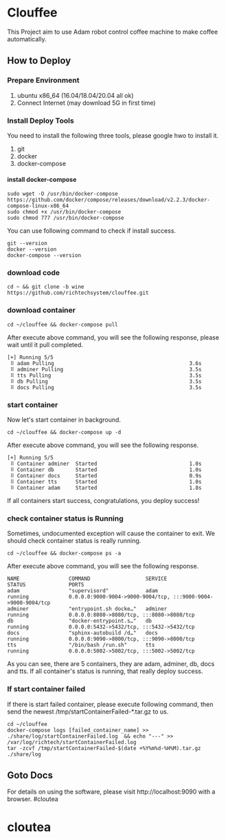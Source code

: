 # Clouffee

This Project aim to use Adam robot control coffee machine to make coffee automatically.

## How to Deploy

### Prepare Environment

1. ubuntu x86_64 (16.04/18.04/20.04 all ok)
2. Connect Internet (may download 5G in first time)


### Install Deploy Tools

You need to install the following three tools, please google hwo to install it.

1. git
2. docker
3. docker-compose

#### install docker-compose

    sudo wget -O /usr/bin/docker-compose https://github.com/docker/compose/releases/download/v2.2.3/docker-compose-linux-x86_64
    sudo chmod +x /usr/bin/docker-compose
    sudo chmod 777 /usr/bin/docker-compose

You can use following command to check if install success.

    git --version
    docker --version
    docker-compose --version

### download code

    cd ~ && git clone -b wine https://github.com/richtechsystem/clouffee.git

### download container
    
    cd ~/clouffee && docker-compose pull

After execute above command, you will see the following response, please wait until it pull completed.

    [+] Running 5/5
     ⠿ adam Pulling                                            3.6s
     ⠿ adminer Pulling                                         3.5s
     ⠿ tts Pulling                                             3.5s
     ⠿ db Pulling                                              3.5s
     ⠿ docs Pulling                                            3.5s

### start container

Now let's start container in background.

    cd ~/clouffee && docker-compose up -d

After execute above command, you will see the following response.

    [+] Running 5/5
     ⠿ Container adminer  Started                              1.0s
     ⠿ Container db       Started                              1.0s
     ⠿ Container docs     Started                              0.9s
     ⠿ Container tts      Started                              1.0s
     ⠿ Container adam     Started                              1.8s

If all containers start success, congratulations, you deploy success!

### check container status is Running

Sometimes, undocumented exception will cause the container to exit. We should check container status is really running.
    
    cd ~/clouffee && docker-compose ps -a

After execute above command, you will see the following response.

    NAME                COMMAND                  SERVICE             STATUS              PORTS
    adam                "supervisord"            adam                running             0.0.0.0:9000-9004->9000-9004/tcp, :::9000-9004->9000-9004/tcp
    adminer             "entrypoint.sh docke…"   adminer             running             0.0.0.0:8080->8080/tcp, :::8080->8080/tcp
    db                  "docker-entrypoint.s…"   db                  running             0.0.0.0:5432->5432/tcp, :::5432->5432/tcp
    docs                "sphinx-autobuild /d…"   docs                running             0.0.0.0:9090->8000/tcp, :::9090->8000/tcp
    tts                 "/bin/bash /run.sh"      tts                 running             0.0.0.0:5002->5002/tcp, :::5002->5002/tcp

As you can see, there are 5 containers, they are adam, adminer, db, docs and tts. If all container's status is running, that really deploy success.


### If start container failed

If there is start failed container, please execute following command, then send the newest /tmp/startContainerFailed-*.tar.gz to us.

    cd ~/clouffee
    docker-compose logs [failed_container_name] >> ./share/log/startContainerFailed.log  && echo "---" >> /var/log/richtech/startContainerFailed.log
    tar -zcvf /tmp/startContainerFailed-$(date +%Y%m%d-%H%M).tar.gz ./share/log    

## Goto Docs

For details on using the software, please visit http://localhost:9090 with a browser.
    #cloutea
# cloutea
